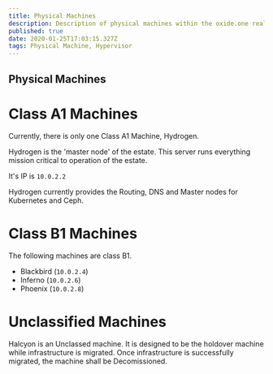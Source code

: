 ```yaml
---
title: Physical Machines
description: Description of physical machines within the oxide.one realm.
published: true
date: 2020-01-25T17:03:15.327Z
tags: Physical Machine, Hypervisor
---
```


Physical Machines
---
# Class A1 Machines
Currently, there is only one Class A1 Machine, Hydrogen.

Hydrogen is the 'master node' of the estate. This server runs everything mission critical to operation of the estate. 

It's IP is `10.0.2.2`

Hydrogen currently provides the Routing, DNS and Master nodes for Kubernetes and Ceph.

# Class B1 Machines
The following machines are class B1.

- Blackbird (`10.0.2.4`)
- Inferno (`10.0.2.6`)
- Phoenix (`10.0.2.8`)

# Unclassified Machines
Halcyon is an Unclassed machine. It is designed to be the holdover machine while infrastructure is migrated. Once infrastructure is successfully migrated, the machine shall be Decomissioned.